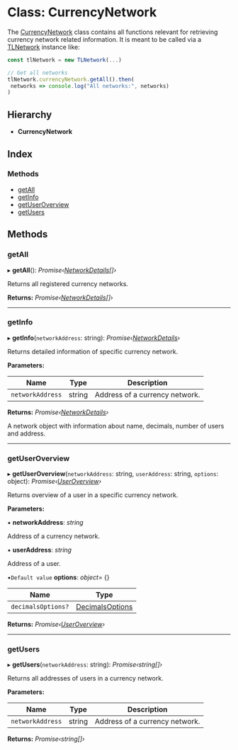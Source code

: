 # Class: CurrencyNetwork

The [CurrencyNetwork](_currencynetwork_.currencynetwork.md) class contains all functions relevant for retrieving currency network related information.
It is meant to be called via a [TLNetwork](_tlnetwork_.tlnetwork.md) instance like:

```typescript
const tlNetwork = new TLNetwork(...)

// Get all networks
tlNetwork.currencyNetwork.getAll().then(
 networks => console.log("All networks:", networks)
)
```

## Hierarchy

- **CurrencyNetwork**

## Index

### Methods

- [getAll](_currencynetwork_.currencynetwork.md#getall)
- [getInfo](_currencynetwork_.currencynetwork.md#getinfo)
- [getUserOverview](_currencynetwork_.currencynetwork.md#getuseroverview)
- [getUsers](_currencynetwork_.currencynetwork.md#getusers)

## Methods

### getAll

▸ **getAll**(): _Promise‹[NetworkDetails](../interfaces/_typings_.networkdetails.md)[]›_

Returns all registered currency networks.

**Returns:** _Promise‹[NetworkDetails](../interfaces/_typings_.networkdetails.md)[]›_

---

### getInfo

▸ **getInfo**(`networkAddress`: string): _Promise‹[NetworkDetails](../interfaces/_typings_.networkdetails.md)›_

Returns detailed information of specific currency network.

**Parameters:**

| Name             | Type   | Description                    |
| ---------------- | ------ | ------------------------------ |
| `networkAddress` | string | Address of a currency network. |

**Returns:** _Promise‹[NetworkDetails](../interfaces/_typings_.networkdetails.md)›_

A network object with information about name, decimals, number of users and address.

---

### getUserOverview

▸ **getUserOverview**(`networkAddress`: string, `userAddress`: string, `options`: object): _Promise‹[UserOverview](../interfaces/_typings_.useroverview.md)›_

Returns overview of a user in a specific currency network.

**Parameters:**

▪ **networkAddress**: _string_

Address of a currency network.

▪ **userAddress**: _string_

Address of a user.

▪`Default value` **options**: _object_= {}

| Name               | Type                                                          |
| ------------------ | ------------------------------------------------------------- |
| `decimalsOptions?` | [DecimalsOptions](../interfaces/_typings_.decimalsoptions.md) |

**Returns:** _Promise‹[UserOverview](../interfaces/_typings_.useroverview.md)›_

---

### getUsers

▸ **getUsers**(`networkAddress`: string): _Promise‹string[]›_

Returns all addresses of users in a currency network.

**Parameters:**

| Name             | Type   | Description                    |
| ---------------- | ------ | ------------------------------ |
| `networkAddress` | string | Address of a currency network. |

**Returns:** _Promise‹string[]›_
